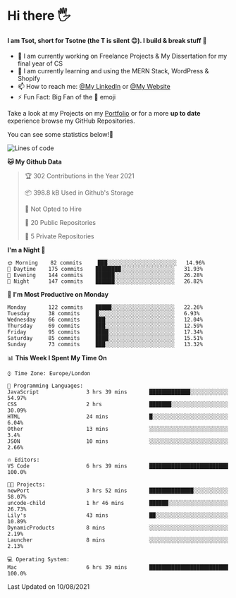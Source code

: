 # Hi there :raised_hand_with_fingers_splayed:
#### I am Tsot, short for Tsotne (the T is silent :wink:). I build & break stuff :space_invader:
- :telescope: I am currently working on Freelance Projects & My Dissertation for my final year of CS
- :seedling: I am currently learning and using the MERN Stack, WordPress & Shopify
- :mailbox: How to reach me: [@My LinkedIn](https://www.linkedin.com/in/tsotne-gvadzabia/) or [@My Website](https://tsotnegvadzabia.me/contact)
- :zap: Fun Fact: Big Fan of the :space_invader: emoji

Take a look at my Projects on my [Portfolio](https://tsotnegvadzabia.me/) or for a more **up to date** experience browse my GitHub Repositories.

You can see some statistics below!:space_invader:
<!--START_SECTION:waka-->
![Lines of code](https://img.shields.io/badge/From%20Hello%20World%20I%27ve%20Written-3.5%20million%20lines%20of%20code-blue)

**🐱 My Github Data** 

> 🏆 302 Contributions in the Year 2021
 > 
> 📦 398.8 kB Used in Github's Storage 
 > 
> 🚫 Not Opted to Hire
 > 
> 📜 20 Public Repositories 
 > 
> 🔑 5 Private Repositories  
 > 
**I'm a Night 🦉** 

```text
🌞 Morning    82 commits     ███░░░░░░░░░░░░░░░░░░░░░░   14.96% 
🌆 Daytime    175 commits    ████████░░░░░░░░░░░░░░░░░   31.93% 
🌃 Evening    144 commits    ██████░░░░░░░░░░░░░░░░░░░   26.28% 
🌙 Night      147 commits    ██████░░░░░░░░░░░░░░░░░░░   26.82%

```
📅 **I'm Most Productive on Monday** 

```text
Monday       122 commits    █████░░░░░░░░░░░░░░░░░░░░   22.26% 
Tuesday      38 commits     █░░░░░░░░░░░░░░░░░░░░░░░░   6.93% 
Wednesday    66 commits     ███░░░░░░░░░░░░░░░░░░░░░░   12.04% 
Thursday     69 commits     ███░░░░░░░░░░░░░░░░░░░░░░   12.59% 
Friday       95 commits     ████░░░░░░░░░░░░░░░░░░░░░   17.34% 
Saturday     85 commits     ████░░░░░░░░░░░░░░░░░░░░░   15.51% 
Sunday       73 commits     ███░░░░░░░░░░░░░░░░░░░░░░   13.32%

```


📊 **This Week I Spent My Time On** 

```text
⌚︎ Time Zone: Europe/London

💬 Programming Languages: 
JavaScript               3 hrs 39 mins       █████████████░░░░░░░░░░░░   54.97% 
CSS                      2 hrs               ███████░░░░░░░░░░░░░░░░░░   30.09% 
HTML                     24 mins             █░░░░░░░░░░░░░░░░░░░░░░░░   6.04% 
Other                    13 mins             ░░░░░░░░░░░░░░░░░░░░░░░░░   3.4% 
JSON                     10 mins             ░░░░░░░░░░░░░░░░░░░░░░░░░   2.66%

🔥 Editors: 
VS Code                  6 hrs 39 mins       █████████████████████████   100.0%

🐱‍💻 Projects: 
newPort                  3 hrs 52 mins       ██████████████░░░░░░░░░░░   58.07% 
uncode-child             1 hr 46 mins        ██████░░░░░░░░░░░░░░░░░░░   26.73% 
Lily's                   43 mins             ██░░░░░░░░░░░░░░░░░░░░░░░   10.89% 
DynamicProducts          8 mins              ░░░░░░░░░░░░░░░░░░░░░░░░░   2.19% 
Launcher                 8 mins              ░░░░░░░░░░░░░░░░░░░░░░░░░   2.13%

💻 Operating System: 
Mac                      6 hrs 39 mins       █████████████████████████   100.0%

```


 Last Updated on 10/08/2021
<!--END_SECTION:waka-->
